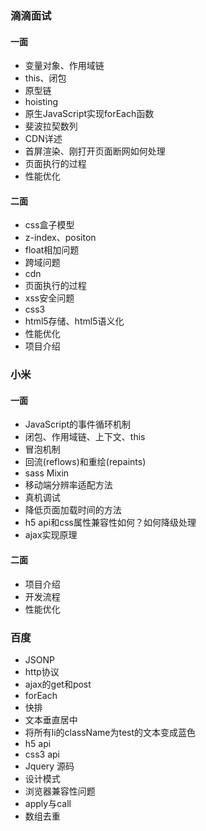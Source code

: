 ### 滴滴面试

#### 一面

* 变量对象、作用域链
* this、闭包
* 原型链
* hoisting
* 原生JavaScript实现forEach函数
* 斐波拉契数列
* CDN详述
* 首屏渲染、刚打开页面断网如何处理
* 页面执行的过程
* 性能优化

#### 二面

* css盒子模型
* z-index、positon
* float相加问题
* 跨域问题
* cdn
* 页面执行的过程
* xss安全问题
* css3
* html5存储、html5语义化
* 性能优化
* 项目介绍

### 小米

#### 一面

* JavaScript的事件循环机制
* 闭包、作用域链、上下文、this
* 冒泡机制
* 回流(reflows)和重绘(repaints)
* sass Mixin
* 移动端分辨率适配方法
* 真机调试
* 降低页面加载时间的方法
* h5 api和css属性兼容性如何？如何降级处理
* ajax实现原理

#### 二面

* 项目介绍
* 开发流程
* 性能优化

### 百度

* JSONP
* http协议
* ajax的get和post
* forEach
* 快排
* 文本垂直居中
* 将所有li的className为test的文本变成蓝色
* h5 api
* css3 api
* Jquery 源码
* 设计模式
* 浏览器兼容性问题
* apply与call
* 数组去重
